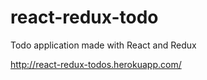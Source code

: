 # react-redux-todo

Todo application made with React and Redux

http://react-redux-todos.herokuapp.com/
